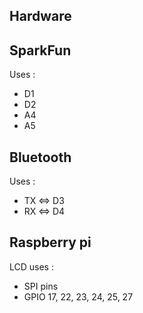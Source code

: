 ## Hardware

SparkFun
--------

Uses :
- D1
- D2
- A4
- A5

Bluetooth
---------

Uses :
- TX <=> D3
- RX <=> D4


Raspberry pi
------------
LCD uses :
- SPI pins
- GPIO 17, 22, 23, 24, 25, 27

